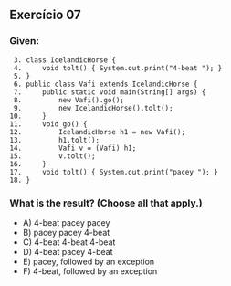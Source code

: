 ## Exercício 07 ##

### Given: ###

```
 3. class IcelandicHorse {
 4.     void tolt() { System.out.print("4-beat "); }
 5. }
 6. public class Vafi extends IcelandicHorse {
 7.     public static void main(String[] args) {
 8.         new Vafi().go();
 9.         new IcelandicHorse().tolt();
10.     }
11.     void go() {
12.         IcelandicHorse h1 = new Vafi();
13.         h1.tolt();
14.         Vafi v = (Vafi) h1;
15.         v.tolt();
16.     }
17.     void tolt() { System.out.print("pacey "); }
18. }
```
 ### What is the result? (Choose all that apply.) ###
 * A) 4-beat pacey pacey
 * B) pacey pacey 4-beat
 * C) 4-beat 4-beat 4-beat
 * D) 4-beat pacey 4-beat
 * E) pacey, followed by an exception
 * F) 4-beat, followed by an exception  